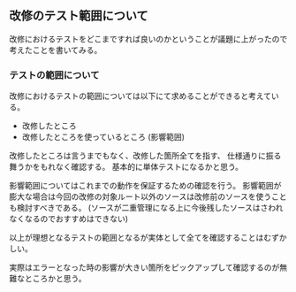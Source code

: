 ## 改修のテスト範囲について

改修におけるテストをどこまですれば良いのかということが議題に上がったので考えたことを書いてみる。

### テストの範囲について
改修におけるテストの範囲については以下にて求めることができると考えている。

* 改修したところ
* 改修したところを使っているところ (影響範囲)

改修したところは言うまでもなく、改修した箇所全てを指す、
仕様通りに振る舞うかをもれなく確認する。
基本的に単体テストになるかと思う。


影響範囲についてはこれまでの動作を保証するための確認を行う。
影響範囲が膨大な場合は今回の改修の対象ルート以外のソースは改修前のソースを使うことも検討すべきである。
(ソースが二重管理になる上に今後残したソースはさわれなくなるのでおすすめはできない)

以上が理想となるテストの範囲となるが実体として全てを確認することはむずかしい。

実際はエラーとなった時の影響が大きい箇所をピックアップして確認するのが無難なところかと思う。
